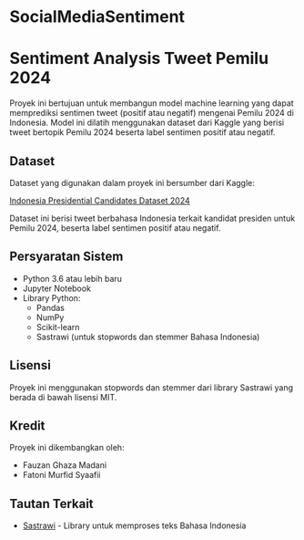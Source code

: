 # SocialMediaSentiment

# Sentiment Analysis Tweet Pemilu 2024

Proyek ini bertujuan untuk membangun model machine learning yang dapat memprediksi sentimen tweet (positif atau negatif) mengenai Pemilu 2024 di Indonesia. Model ini dilatih menggunakan dataset dari Kaggle yang berisi tweet bertopik Pemilu 2024 beserta label sentimen positif atau negatif.

## Dataset

Dataset yang digunakan dalam proyek ini bersumber dari Kaggle:

[Indonesia Presidential Candidates Dataset 2024](https://www.kaggle.com/datasets/jocelyndumlao/indonesia-presidential-candidates-dataset-2024)

Dataset ini berisi tweet berbahasa Indonesia terkait kandidat presiden untuk Pemilu 2024, beserta label sentimen positif atau negatif.

## Persyaratan Sistem

- Python 3.6 atau lebih baru
- Jupyter Notebook
- Library Python:
  - Pandas
  - NumPy
  - Scikit-learn
  - Sastrawi (untuk stopwords dan stemmer Bahasa Indonesia)

## Lisensi

Proyek ini menggunakan stopwords dan stemmer dari library Sastrawi yang berada di bawah lisensi MIT.

## Kredit

Proyek ini dikembangkan oleh:

- Fauzan Ghaza Madani
- Fatoni Murfid Syaafii

## Tautan Terkait

- [Sastrawi](https://pypi.org/project/Sastrawi/) - Library untuk memproses teks Bahasa Indonesia
